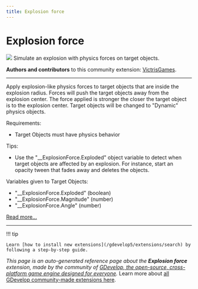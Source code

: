 ```yaml
---
title: Explosion force
---
```

# Explosion force

![](https://resources.gdevelop-app.com/assets/Icons/bomb.svg)
Simulate an explosion with physics forces on target objects.

**Authors and contributors** to this community extension: [VictrisGames](https://gd.games/VictrisGames).

---

Apply explosion-like physics forces to target objects that are inside the explosion radius. Forces will push the target objects away from the explosion center.  The force applied is stronger the closer the target object is to the explosion center.  Target objects will be changed to "Dynamic" physics objects. 

Requirements:


- Target Objects must have physics behavior

Tips:


- Use the "__ExplosionForce.Exploded" object variable to detect when target objects are affected by an explosion.  For instance, start an opacity tween that fades away and deletes the objects.

Variables given to Target Objects:


- "__ExplosionForce.Exploded" (boolean)
- "__ExplosionForce.Magnitude" (number)
- "__ExplosionForce.Angle" (number)


[Read more...](https://victrisgames.itch.io/extension-explosion-force)

---

!!! tip

    Learn [how to install new extensions](/gdevelop5/extensions/search) by following a step-by-step guide.

*This page is an auto-generated reference page about the **Explosion force** extension, made by the community of [GDevelop, the open-source, cross-platform game engine designed for everyone](https://gdevelop.io/).* Learn more about [all GDevelop community-made extensions here](/gdevelop5/extensions).
